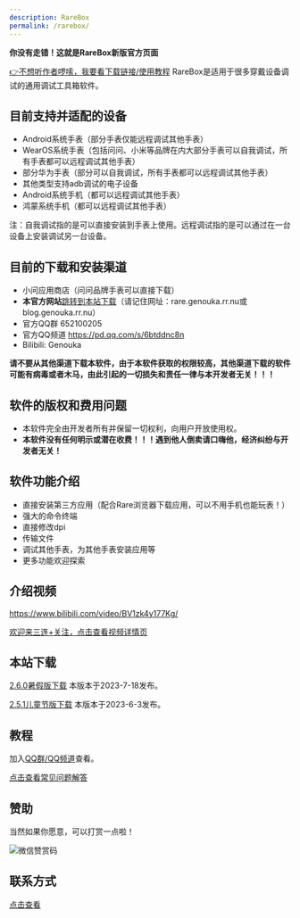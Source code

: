 ```yaml
---
description: RareBox
permalink: /rarebox/
---
```


**你没有走错！这就是RareBox新版官方页面**

[👉不想听作者啰嗦，我要看下载链接/使用教程](#目前的下载和安装渠道)
RareBox是适用于很多穿戴设备调试的通用调试工具箱软件。

## 目前支持并适配的设备
* Android系统手表（部分手表仅能远程调试其他手表）
* WearOS系统手表（包括问问、小米等品牌在内大部分手表可以自我调试，所有手表都可以远程调试其他手表）
* 部分华为手表（部分可以自我调试，所有手表都可以远程调试其他手表）
* 其他类型支持adb调试的电子设备
* Android系统手机（都可以远程调试其他手表）
* 鸿蒙系统手机（都可以远程调试其他手表）

注：自我调试指的是可以直接安装到手表上使用。远程调试指的是可以通过在一台设备上安装调试另一台设备。

## 目前的下载和安装渠道
* 小问应用商店（问问品牌手表可以直接下载）
* **本官方网站**[跳转到本站下载](#本站下载)（请记住网址：rare.genouka.rr.nu或blog.genouka.rr.nu）
* 官方QQ群 652100205
* 官方QQ频道 https://pd.qq.com/s/6btddnc8n
* Bilibili: Genouka

**请不要从其他渠道下载本软件，由于本软件获取的权限较高，其他渠道下载的软件可能有病毒或者木马，由此引起的一切损失和责任一律与本开发者无关！！！**

## 软件的版权和费用问题
* 本软件完全由开发者所有并保留一切权利，向用户开放使用权。
* **本软件没有任何明示或潜在收费！！！遇到他人倒卖请口嗨他，经济纠纷与开发者无关！**

## 软件功能介绍
* 直接安装第三方应用（配合Rare浏览器下载应用，可以不用手机也能玩表！）
* 强大的命令终端
* 直接修改dpi
* 传输文件
* 调试其他手表，为其他手表安装应用等
* 更多功能欢迎探索

## 介绍视频

https://www.bilibili.com/video/BV1zk4y177Kg/

[欢迎来三连+关注，点击查看视频详情页](https://www.bilibili.com/video/BV1zk4y177Kg/)

## 本站下载

[2.6.0暑假版下载](http://mobvoi-search-public.mobvoi.com/mobvoi-apk/awch/com.yuanwow.adb_18_wear_all_715fb03eacddb11e9e25e120eca96b7a.apk)
本版本于2023-7-18发布。

[2.5.1儿童节版下载](http://mobvoi-search-public.mobvoi.com/mobvoi-apk/awch/com.yuanwow.adb_17_wear_all_b1506c454d83bb0be13abb045d10b1cb.apk)
本版本于2023-6-3发布。

## 教程

加入[QQ群/QQ频道](/lianxi)查看。

[点击查看常见问题解答](/rareboxproblem)

## 赞助

当然如果你愿意，可以打赏一点啦！


![微信赞赏码](http://i.imgloc.com/2023/03/18/LvZkF.png)

## 联系方式
[点击查看](/lianxi)